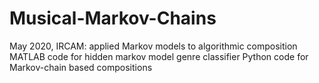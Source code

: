 # Musical-Markov-Chains
May 2020, IRCAM: applied Markov models to algorithmic composition
MATLAB code for hidden markov model genre classifier 
Python code for Markov-chain based compositions 
